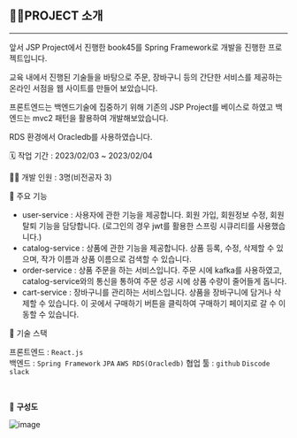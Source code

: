 ## 👩‍🏫PROJECT 소개

---

앞서 JSP Project에서 진행한 book45를 Spring Framework로 개발을 진행한 프로젝트입니다.

교육 내에서 진행된 기술들을 바탕으로 주문, 장바구니 등의 간단한 서비스를 제공하는 온라인 서점을 웹 사이트를 만들어 보았습니다.

프론트엔드는 백엔드기술에 집중하기 위해 기존의 JSP Project를 베이스로 하였고 백엔드는 mvc2 패턴을 활용하여 개발해보았습니다.

RDS 환경에서 Oracledb를 사용하였습니다.


🗓️ 작업 기간 : 2023/02/03 ~ 2023/02/04

👨‍💻 개발 인원 : 3명(비전공자 3)

📒 주요 기능 

- user-service : 사용자에 관한 기능을 제공합니다. 회원 가입, 회원정보 수정, 회원 탈퇴 기능을 담당합니다. (로그인의 경우 jwt를 활용한 스프링 시큐리티를 사용했습니다.)
- catalog-service : 상품에 관한 기능을 제공합니다. 상품 등록, 수정, 삭제할 수 있으며, 작가 이름과 상품 이름으로 검색할 수 있습니다.
- order-service : 상품 주문을 하는 서비스입니다. 주문 시에 kafka를 사용하였고, catalog-service와의 통신을 통하여 주문 성공 시에 상품 수량이 줄어들게 돕니다.
- cart-service : 장바구니를 관리하는 서비스입니다. 상품을 장바구니에 담거나 삭제할 수 있습니다. 이 곳에서 구매하기 버튼을 클릭하여 구매하기 페이지로 갈 수 이동할 수 있습니다.

🌱 기술 스택

프론트엔드 : `React.js`  
백엔드 : `Spring Framework` `JPA` `AWS RDS(Oracledb)`
협업 툴 : `github` `Discode` `slack`  

<br/>

🌱 **구성도**

![image](https://user-images.githubusercontent.com/124012446/225525681-35dd6801-8506-45d5-813b-2c5a19d9afce.png)



